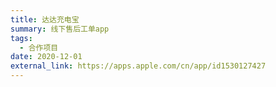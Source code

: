 ```yaml
---
title: 达达充电宝
summary: 线下售后工单app
tags:
  - 合作项目
date: 2020-12-01
external_link: https://apps.apple.com/cn/app/id1530127427
---
```

